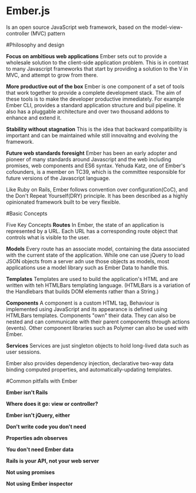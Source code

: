 # Ember.js 
  Is an open source JavaScript web framework, based on the model-view-controller (MVC) pattern

#Philosophy and design

**Focus on ambitious web applications**
  Ember sets out to provide a wholesale solution to the client-side application problem. This is in contrast to many Javascript frameworks that start by providing a solution to the V in MVC, and attempt to grow from there. 

**More productive out of the box**
  Ember is one component of a set of tools that work together to provide a complete development stack. The aim of these tools is to make the developer productive immediately. For example Ember CLI, provides a standard application structure and buil pipeline. It also has a pluggable architecture and over two thousand addons to enhance and extend it. 

**Stability without stagnation**
  This is the idea that backward compatibility is important and can be maintained while still innovaitng and evolving the framework.

**Future web standards foresight**
  Ember has been an early adopter and pioneer of many standards around Javascript and the web including promises, web components and ES6 syntax. Yehuda Katz, one of Ember's cofounders, is a member on TC39, which is the committee responsible for future versions of the Javascript language. 

Like Ruby on Rails, Ember follows convention over configuration(CoC), and the Don't Repeat Yourself(DRY) principle. It has been described as a highly opinionated framework built to be very flexible. 

#Basic Concepts

Five Key Concepts
  **Routes**
    In Ember, the state of an application is represented by a URL. Each URL has a corresponding route object that controls what is visible to the user. 

  **Models**
    Every route has an associate model, containing the data associated with the current state of the application. While one can use jQuery to load JSON objects from a server adn use those objects as models, most applications use a model library such as Ember Data to handle this. 

  **Templates**
    Templates are used to build the application's HTML and are written with teh HTMLBars templating language. (HTMLBars is a variation of the Handlebars that builds DOM elements rather than a String.)

  **Components**
    A component is a custom HTML tag, Behaviour is implemented using JavaScript and its appearance is defined using HTMLBars templates. Components "own" their data. They can also be nested and can communicate with their parent components through actions (events). Other component libraries such as Polymer can also be used with Ember. 

  **Services**
    Services are just singleton objects to hold long-lived data such as user sessions.

Ember also provides dependency injection, declarative two-way data binding computed properties, and automatically-updating templates. 

#Common pitfalls with Ember

**Ember isn't Rails**

**Where does it go: view or controller?**

**Ember isn't jQuery, either**

**Don't write code you don't need**

**Properties adn observes**

**You don't need Ember data**

**Rails is your API, not your web server**

**Not using promises**

**Not using Ember inspector**











